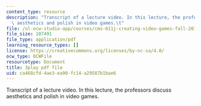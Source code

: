 ```yaml
---
content_type: resource
description: "Transcript of a lecture video. In this lecture, the professors discuss\
  \ aesthetics and polish in video games.\t"
file: /ol-ocw-studio-app/courses/cms-611j-creating-video-games-fall-2014/ca468cfd4ae3ea90fc14a29587b1bae6_0teK9aXB0GI.pdf
file_size: 107491
file_type: application/pdf
learning_resource_types: []
license: https://creativecommons.org/licenses/by-nc-sa/4.0/
ocw_type: OCWFile
resourcetype: Document
title: 3play pdf file
uid: ca468cfd-4ae3-ea90-fc14-a29587b1bae6
---
```

Transcript of a lecture video. In this lecture, the professors discuss aesthetics and polish in video games.	